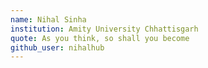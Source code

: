 ```yaml
---
name: Nihal Sinha
institution: Amity University Chhattisgarh 
quote: As you think, so shall you become
github_user: nihalhub
---
```

